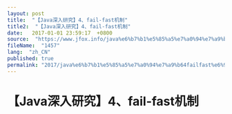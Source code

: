```yaml
---
layout: post
title:  "【Java深入研究】4、fail-fast机制"
title2:  "【Java深入研究】4、fail-fast机制"
date:   2017-01-01 23:59:17  +0800
source:  "https://www.jfox.info/java%e6%b7%b1%e5%85%a5%e7%a0%94%e7%a9%b64failfast%e6%9c%ba%e5%88%b6.html"
fileName:  "1457"
lang:  "zh_CN"
published: true
permalink: "2017/java%e6%b7%b1%e5%85%a5%e7%a0%94%e7%a9%b64failfast%e6%9c%ba%e5%88%b6.html"
---
```


# 【Java深入研究】4、fail-fast机制 


